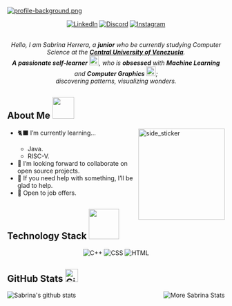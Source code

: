 [![profile-background.png](https://i.postimg.cc/5yzcCy2w/profile-background.png)](https://postimg.cc/9wcN3WTM)

<div align=center>
  <a href="www.linkedin.com/in/sabrina-herrera-sabrinerrera"><img src="https://img.shields.io/badge/linkedin-%230077B5.svg?style=for-the-badge&logo=linkedin&logoColor=white" alt="LinkedIn" /></a>
  <a href="https://discordapp.com/users/884475200807256065"><img src="https://img.shields.io/badge/Discord-%235865F2.svg?style=for-the-badge&logo=discord&logoColor=white" alt="Discord" /></a>
  <a href="https://www.instagram.com/sabrinerrera/"><img src="https://img.shields.io/badge/Instagram-%23E4405F.svg?style=for-the-badge&logo=Instagram&logoColor=white" alt="Instagram" /></a>
</div>

<br>
<p align="center">
  <em>
    Hello, I am Sabrina Herrera, a <b>junior</b> who be currently studying Computer Science at the <a href="http://www.ucv.ve/"> <b>Central University of Venezuela</b></a>. <br>
    <b>A passionate self-learner</b> <img src="https://github.com/TheDudeThatCode/TheDudeThatCode/blob/master/Assets/Developer.gif" width="22px">, who is <b>obsessed</b>
    with <b>Machine Learning</b> and <b>Computer Graphics</b> <img src="https://media.giphy.com/media/iY8CRBdQXODJSCERIr/giphy.gif" width="22px">; <br> discovering patterns, visualizing wonders. 
  </em> 
  
<h2> About Me <img src="https://media.giphy.com/media/VgCDAzcKvsR6OM0uWg/giphy.gif" width="50" /></h2>
<img align="right" width=200px height=211px alt="side_sticker" src="https://media.giphy.com/media/TEnXkcsHrP4YedChhA/giphy.gif" />
<ul>
  <li>🐈‍⬛ I’m currently learning... </li>
  <ul>
    <li> Java. </li>
    <li> RISC-V. </li>
  </ul>
  <li>🎯 I’m looking forward to collaborate on open source projects. </li>
  <li>🖤 If you need help with something, I’ll be glad to help.</li>
  <li>📮 Open to job offers.</li>
</ul>

<h2> Technology Stack <img src="https://media.giphy.com/media/7j2hfyeVcDtf2/giphy.gif" width="70" /></h2>
<div align=center>
  <img src="https://img.shields.io/badge/c++-%2300599C.svg?style=for-the-badge&logo=c%2B%2B&logoColor=white" alt="C++" /></a>
  <img src="https://img.shields.io/badge/css3-%231572B6.svg?style=for-the-badge&logo=css3&logoColor=white" alt="CSS" /></a>
  <img src="https://img.shields.io/badge/html5-%23E34F26.svg?style=for-the-badge&logo=html5&logoColor=white" alt="HTML" /></a>
</div>

<h2> GitHub Stats <img src="https://media.giphy.com/media/8UHRm5oY4k4FDxq5QG/giphy.gif" width="30px" alt="GitHub-Status"/></h2>

![Sabrina's github stats](https://github-readme-stats.vercel.app/api?username=Sabrinerrera&show_icons=true&theme=radical)
<img align="right" src="https://github-readme-streak-stats.herokuapp.com/?user=Sabrinerrera&theme=radical" alt="More Sabrina Stats" />
